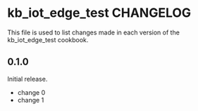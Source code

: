 # kb_iot_edge_test CHANGELOG

This file is used to list changes made in each version of the kb_iot_edge_test cookbook.

## 0.1.0

Initial release.

- change 0
- change 1
